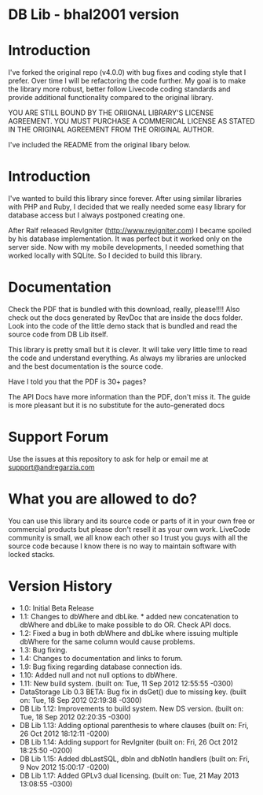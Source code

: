 # DB Lib - bhal2001 version

# Introduction

I've forked the original repo (v4.0.0) with bug fixes and coding style that I prefer. Over time I will be refactoring the code further. My goal is to make the library more robust, better follow Livecode coding standards and provide additional functionality compared to the original library.

YOU ARE STILL BOUND BY THE ORIIGNAL LIBRARY'S LICENSE AGREEMENT. YOU MUST PURCHASE A COMMERICAL LICENSE AS STATED IN THE ORIGINAL AGREEMENT FROM THE ORIGINAL AUTHOR.

I've included the README from the original libary below.

# Introduction

I've wanted to build this library since forever. After using similar libraries with PHP and Ruby, I decided that we really needed some
easy library for database access but I always postponed creating one.

After Ralf released RevIgniter (http://www.revigniter.com) I became spoiled by his database implementation. It was perfect but it worked
only on the server side. Now with my mobile developments, I needed something that worked locally with SQLite. So I decided to build
this library.

# Documentation

Check the PDF that is bundled with this download, really, please!!!! Also check out the docs generated by RevDoc that are inside the docs folder.
Look into the code of the little demo stack that is bundled and read the source code from DB Lib itself.

This library is pretty small but it is clever. It will take very little time to read the code and understand everything. As always my libraries are
unlocked and the best documentation is the source code.

Have I told you that the PDF is 30+ pages?

The API Docs have more information than the PDF, don't miss it. The guide is more pleasant but it is no substitute for the auto-generated docs

# Support Forum

Use the issues at this repository to ask for help or email me at support@andregarzia.com

# What you are allowed to do?

You can use this library and its source code or parts of it in your own free or commercial products but please don't resell it as your own work.
LiveCode community is small, we all know each other so I trust you guys with all the source code because I know there is no way to maintain software with
locked stacks.

# Version History

- 1.0: Initial Beta Release
- 1.1: Changes to dbWhere and dbLike. \* added new concatenation to dbWhere and dbLike
  to make possible to do OR. Check API docs.
- 1.2: Fixed a bug in both dbWhere and dbLike where issuing multiple dbWhere
  for the same column would cause problems.
- 1.3: Bug fixing.
- 1.4: Changes to documentation and links to forum.
- 1.9: Bug fixing regarding database connection ids.
- 1.10: Added null and not null options to dbWhere.
- 1.11: New build system. (built on: Tue, 11 Sep 2012 12:55:55 -0300)
- DataStorage Lib 0.3 BETA: Bug fix in dsGet() due to missing key. (built on: Tue, 18 Sep 2012 02:19:38 -0300)
- DB Lib 1.12: Improvements to build system. New DS version. (built on: Tue, 18 Sep 2012 02:20:35 -0300)
- DB Lib 1.13: Adding optional parenthesis to where clauses (built on: Fri, 26 Oct 2012 18:12:11 -0200)
- DB Lib 1.14: Adding support for RevIgniter (built on: Fri, 26 Oct 2012 18:25:50 -0200)
- DB Lib 1.15: Added dbLastSQL, dbIn and dbNotIn handlers (built on: Fri, 9 Nov 2012 15:00:17 -0200)
- DB Lib 1.17: Added GPLv3 dual licensing. (built on: Tue, 21 May 2013 13:08:55 -0300)
